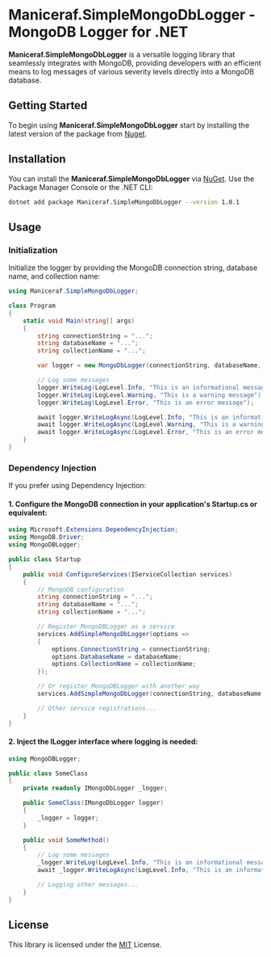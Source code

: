# **Maniceraf.SimpleMongoDbLogger - MongoDB Logger for .NET**

**Maniceraf.SimpleMongoDbLogger** is a versatile logging library that seamlessly integrates with MongoDB, providing developers with an efficient means to log messages of various severity levels directly into a MongoDB database.

## **Getting Started**

To begin using **Maniceraf.SimpleMongoDbLogger** start by installing the latest version of the package from [Nuget](https://www.nuget.org/packages/Maniceraf.SimpleMongoDbLogger).

## **Installation**

You can install the **Maniceraf.SimpleMongoDbLogger** via [NuGet](https://www.nuget.org/packages/Maniceraf.SimpleMongoDbLogger). Use the Package Manager Console or the .NET CLI:

```bash
dotnet add package Maniceraf.SimpleMongoDbLogger --version 1.0.1
```

## **Usage**

### **Initialization**
Initialize the logger by providing the MongoDB connection string, database name, and collection name:
```csharp
using Maniceraf.SimpleMongoDbLogger;

class Program
{
    static void Main(string[] args)
    {
        string connectionString = "...";
        string databaseName = "...";
        string collectionName = "...";

        var logger = new MongoDbLogger(connectionString, databaseName, collectionName);

        // Log some messages
        logger.WriteLog(LogLevel.Info, "This is an informational message");
        logger.WriteLog(LogLevel.Warning, "This is a warning message");
        logger.WriteLog(LogLevel.Error, "This is an error message");

        await logger.WriteLogAsync(LogLevel.Info, "This is an informational message");
        await logger.WriteLogAsync(LogLevel.Warning, "This is a warning message");
        await logger.WriteLogAsync(LogLevel.Error, "This is an error message");
    }
}
```

### **Dependency Injection**
If you prefer using Dependency Injection:

#### **1. Configure the MongoDB connection in your application's Startup.cs or equivalent:**
```csharp
using Microsoft.Extensions.DependencyInjection;
using MongoDB.Driver;
using MongoDBLogger;

public class Startup
{
    public void ConfigureServices(IServiceCollection services)
    {
        // MongoDB configuration
        string connectionString = "...";
        string databaseName = "...";
        string collectionName = "...";

        // Register MongoDBLogger as a service
        services.AddSimpleMongoDbLogger(options =>
        {
            options.ConnectionString = connectionString;
            options.DatabaseName = databaseName;
            options.CollectionName = collectionName;
        });

        // Or register MongoDBLogger with another way
        services.AddSimpleMongoDbLogger(connectionString, databaseName, collectionName);

        // Other service registrations...
    }
}
```
#### **2. Inject the ILogger interface where logging is needed:**
```csharp
using MongoDBLogger;

public class SomeClass
{
    private readonly IMongoDbLogger _logger;

    public SomeClass(IMongoDbLogger logger)
    {
        _logger = logger;
    }

    public void SomeMethod()
    {
        // Log some messages
        _logger.WriteLog(LogLevel.Info, "This is an informational message");
        await _logger.WriteLogAsync(LogLevel.Info, "This is an informational message");

        // Logging other messages...
    }
}
```

## **License**

This library is licensed under the [MIT](https://github.com/Maniceraf/Maniceraf.SimpleMongoDbLogger/blob/master/LICENSE.txt) License.